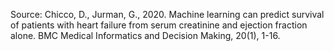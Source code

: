 Source: Chicco, D., Jurman, G., 2020. Machine learning can predict survival of patients with heart failure from serum creatinine and ejection fraction alone. BMC Medical Informatics and Decision Making, 20(1), 1-16.
